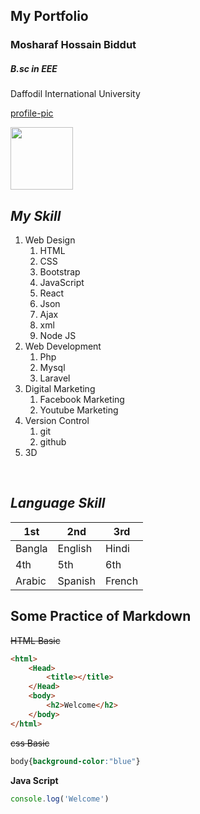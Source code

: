 **My Portfolio**
---
### Mosharaf Hossain Biddut 
##### B.sc in EEE 
<p>Daffodil International University </p>

[profile-pic](./image/biddut.jpg)

<img src="./image/biddut.jpg" width="100"/>

_My Skill_
---
1. Web Design
    1. HTML
    2. CSS
    3. Bootstrap
    4. JavaScript
    5. React
    6. Json
    7. Ajax
    8. xml
    9. Node JS
2. Web Development 
    1. Php
    2. Mysql
    3. Laravel 
3. Digital Marketing
    1. Facebook Marketing
    2. Youtube Marketing
4. Version Control
    1. git
    2. github
5. 3D 
<br/>

_Language Skill_
---
|1st|2nd|3rd|
|--|----|---|
|Bangla|English|Hindi|
|4th|5th|6th|
|Arabic|Spanish|French|


Some Practice of Markdown
---
~~HTML Basic~~
```html
<html>
    <Head>
        <title></title>
    </Head>
    <body>
        <h2>Welcome</h2>
    </body>
</html>
 ```
 ~~css Basic~~
 ```css
 body{background-color:"blue"}
 ```
 **Java Script**
 ```JavaScript
 console.log('Welcome')
 ```
